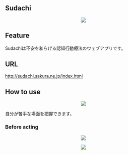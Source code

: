 ## Sudachi

<p align="center" margin-bottom="50px">
  <img src="https://user-images.githubusercontent.com/67347289/132286957-86b4be04-3b88-4d5c-974d-9cdc6bccabe0.png">
</p>

## Feature
<p>Sudachiは不安を和らげる認知行動療法のウェブアプリです。</p>

## URL
<a href="http://sudachi.sakura.ne.jp/index.html">http://sudachi.sakura.ne.jp/index.html</a>

## How to use
<p align="center">
  <img src="https://user-images.githubusercontent.com/67347289/132300838-71b61e81-4eff-4f4d-8a91-f05aff5535b8.png">
</p>
<p>自分が苦手な場面を把握できます。</p>

### Before acting
<p align="center">
  <img src="https://user-images.githubusercontent.com/67347289/132300558-19f3ef2e-4ec7-4024-ab8e-72c00b3dc3bd.png">
</p>

<p align="center">
  <img src="https://user-images.githubusercontent.com/67347289/132302876-b1220552-7773-4c32-9b05-0fbb90bc82cb.png">
</p>
  




